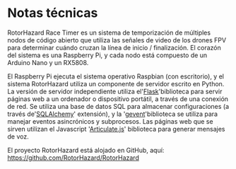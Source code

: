 # Notas técnicas

RotorHazard Race Timer es un sistema de temporización de múltiples nodos de código abierto que utiliza las señales de video de los drones FPV para determinar cuándo cruzan la línea de inicio / finalización. El corazón del sistema es una Raspberry Pi, y cada nodo está compuesto de un Arduino Nano y un RX5808.

El Raspberry Pi ejecuta el sistema operativo Raspbian (con escritorio), y el sistema RotorHazard utiliza un componente de servidor escrito en Python. La versión de servidor independiente utiliza el'[Flask](http://flask.pocoo.org)'biblioteca para servir páginas web a un ordenador o dispositivo portátil, a través de una conexión de red. Se utiliza una base de datos SQL para almacenar configuraciones (a través de'[SQLAlchemy](https://www.sqlalchemy.org)' extensión), y la '[gevent](http://www.gevent.org)'biblioteca se utiliza para manejar eventos asincrónicos y subprocesos. Las páginas web que se sirven utilizan el Javascript '[Articulate.js](http://articulate.purefreedom.com)' biblioteca para generar mensajes de voz.

El proyecto RotorHazard está alojado en GitHub, aquí: https://github.com/RotorHazard/RotorHazard
